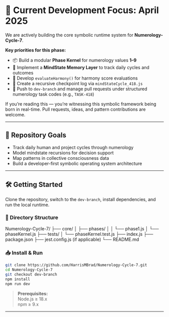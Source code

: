# 🚧 Current Development Focus: April 2025

We are actively building the core symbolic runtime system for **Numerology-Cycle-7**.

**Key priorities for this phase:**

- 📦 Build a modular **Phase Kernel** for numerology values **1–9**
- 🔄 Implement a **MindState Memory Layer** to track daily cycles and outcomes
- 🧠 Develop `evaluateHarmony()` for harmony score evaluations
- 📖 Create a recursive checkpoint log via `mindStateCycle_418.js`
- 🔄 Push to `dev-branch` and manage pull requests under structured numerology task codes (e.g., `TASK-418`)

If you’re reading this — you’re witnessing this symbolic framework being born in real-time. Pull requests, ideas, and pattern contributions are welcome.

---

## 📌 Repository Goals

- Track daily human and project cycles through numerology
- Model mindstate recursions for decision support
- Map patterns in collective consciousness data
- Build a developer-first symbolic operating system architecture

---

## 🛠️ Getting Started

Clone the repository, switch to the `dev-branch`, install dependencies, and run the local runtime.

### 📁 Directory Structure

Numerology-Cycle-7/
├── core/
│   ├── phases/
│   │   └── phase1.js
│   └── phaseKernel.js
├── tests/
│   └── phaseKernel.test.js
├── index.js
├── package.json
├── jest.config.js (if applicable)
└── README.md

### 📥 Install & Run

```bash
git clone https://github.com/HarrisMBrad/Numerology-Cycle-7.git
cd Numerology-Cycle-7
git checkout dev-branch
npm install
npm run dev
```

> **Prerequisites:**  
> Node.js ≥ 18.x  
> npm ≥ 9.x  

---
